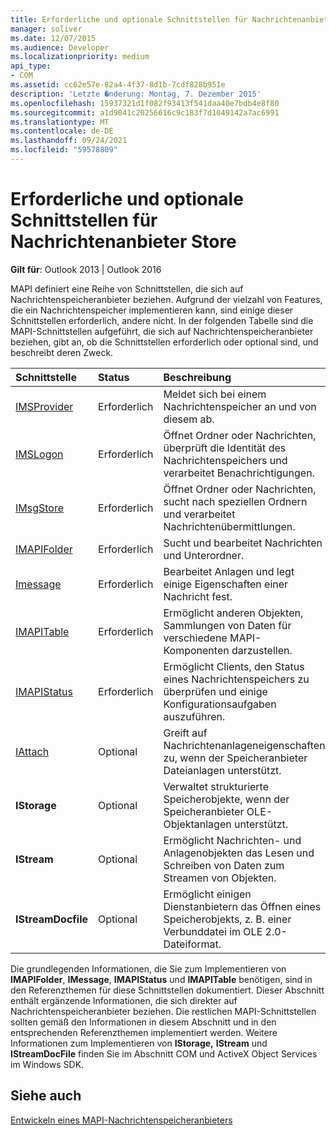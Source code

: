```yaml
---
title: Erforderliche und optionale Schnittstellen für Nachrichtenanbieter Store
manager: soliver
ms.date: 12/07/2015
ms.audience: Developer
ms.localizationpriority: medium
api_type:
- COM
ms.assetid: cc62e57e-82a4-4f37-8d1b-7cdf828b951e
description: 'Letzte �nderung: Montag, 7. Dezember 2015'
ms.openlocfilehash: 15937321d1f082f93413f541daa40e7bdb4e8f80
ms.sourcegitcommit: a1d9041c20256616c9c183f7d1049142a7ac6991
ms.translationtype: MT
ms.contentlocale: de-DE
ms.lasthandoff: 09/24/2021
ms.locfileid: "59578809"
---
```

# <a name="required-and-optional-interfaces-for-message-store-providers"></a>Erforderliche und optionale Schnittstellen für Nachrichtenanbieter Store

 
  
**Gilt für**: Outlook 2013 | Outlook 2016 
  
MAPI definiert eine Reihe von Schnittstellen, die sich auf Nachrichtenspeicheranbieter beziehen. Aufgrund der vielzahl von Features, die ein Nachrichtenspeicher implementieren kann, sind einige dieser Schnittstellen erforderlich, andere nicht. In der folgenden Tabelle sind die MAPI-Schnittstellen aufgeführt, die sich auf Nachrichtenspeicheranbieter beziehen, gibt an, ob die Schnittstellen erforderlich oder optional sind, und beschreibt deren Zweck.
  
|**Schnittstelle**|**Status**|**Beschreibung**|
|:-----|:-----|:-----|
|[IMSProvider](imsprovideriunknown.md) <br/> |Erforderlich  <br/> |Meldet sich bei einem Nachrichtenspeicher an und von diesem ab.  <br/> |
|[IMSLogon](imslogoniunknown.md) <br/> |Erforderlich  <br/> |Öffnet Ordner oder Nachrichten, überprüft die Identität des Nachrichtenspeichers und verarbeitet Benachrichtigungen.  <br/> |
|[IMsgStore](imsgstoreimapiprop.md) <br/> |Erforderlich  <br/> |Öffnet Ordner oder Nachrichten, sucht nach speziellen Ordnern und verarbeitet Nachrichtenübermittlungen.  <br/> |
|[IMAPIFolder](imapifolderimapicontainer.md) <br/> |Erforderlich  <br/> |Sucht und bearbeitet Nachrichten und Unterordner.  <br/> |
|[Imessage](imessageimapiprop.md) <br/> |Erforderlich  <br/> |Bearbeitet Anlagen und legt einige Eigenschaften einer Nachricht fest.  <br/> |
|[IMAPITable](imapitableiunknown.md) <br/> |Erforderlich  <br/> |Ermöglicht anderen Objekten, Sammlungen von Daten für verschiedene MAPI-Komponenten darzustellen.  <br/> |
|[IMAPIStatus](imapistatusimapiprop.md) <br/> |Erforderlich  <br/> |Ermöglicht Clients, den Status eines Nachrichtenspeichers zu überprüfen und einige Konfigurationsaufgaben auszuführen.  <br/> |
|[IAttach](iattachimapiprop.md) <br/> |Optional  <br/> |Greift auf Nachrichtenanlageneigenschaften zu, wenn der Speicheranbieter Dateianlagen unterstützt.  <br/> |
|**IStorage** <br/> |Optional  <br/> |Verwaltet strukturierte Speicherobjekte, wenn der Speicheranbieter OLE-Objektanlagen unterstützt.  <br/> |
|**IStream** <br/> |Optional  <br/> |Ermöglicht Nachrichten- und Anlagenobjekten das Lesen und Schreiben von Daten zum Streamen von Objekten.  <br/> |
|**IStreamDocfile** <br/> |Optional  <br/> |Ermöglicht einigen Dienstanbietern das Öffnen eines Speicherobjekts, z. B. einer Verbunddatei im OLE 2.0-Dateiformat.  <br/> |
   
Die grundlegenden Informationen, die Sie zum Implementieren von **IMAPIFolder**, **IMessage**, **IMAPIStatus** und **IMAPITable** benötigen, sind in den Referenzthemen für diese Schnittstellen dokumentiert. Dieser Abschnitt enthält ergänzende Informationen, die sich direkter auf Nachrichtenspeicheranbieter beziehen. Die restlichen MAPI-Schnittstellen sollten gemäß den Informationen in diesem Abschnitt und in den entsprechenden Referenzthemen implementiert werden. Weitere Informationen zum Implementieren von **IStorage,** **IStream** und **IStreamDocFile** finden Sie im Abschnitt COM und ActiveX Object Services im Windows SDK.
  
## <a name="see-also"></a>Siehe auch



[Entwickeln eines MAPI-Nachrichtenspeicheranbieters](developing-a-mapi-message-store-provider.md)

